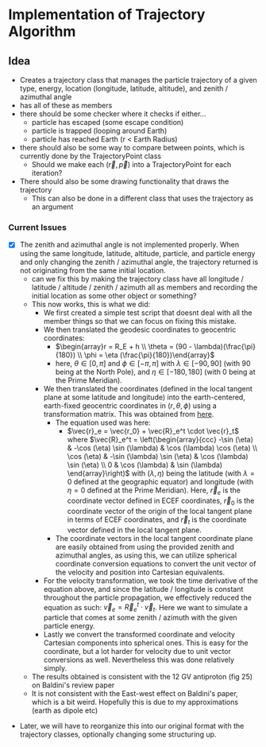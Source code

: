 # Implementation of Trajectory Algorithm

## Idea
- Creates a trajectory class that manages the particle trajectory of a given type, energy, location (longitude, latitude, altitude), and zenith / azimuthal angle
- has all of these as members
- there should be some checker where it checks if either...
  - particle has escaped (some escape condition)
  - particle is trapped (looping around Earth)
  - particle has reached Earth (r < Earth Radius)
- there should also be some way to compare between points, which is currently done by the TrajectoryPoint class
  - Should we make each ($\vec{r}, \vec{p}$) into a TrajectoryPoint for each iteration?
- There should also be some drawing functionality that draws the trajectory
  - This can also be done in a different class that uses the trajectory as an argument

### Current Issues
- [x] The zenith and azimuthal angle is not implemented properly. When using the same longitude, latitude, altitude, particle, and particle energy and only changing the zenith / azimuthal angle, the trajectory returned is not originating from the same initial     location. 
  - can we fix this by making the trajectory class have all longitude / latitude / altitude / zenith / azimuth all as members and recording the initial location as some other object or something?
  - This now works, this is what we did:
    - We first created a simple test script that doesnt deal with all the member things so that we can focus on fixing this mistake.
    - We then translated the geodesic coordinates to geocentric coordinates:
      - $\begin{array}r = R_E + h \\ \theta = (90 - \lambda)(\frac{\pi}{180}) \\ \phi = \eta (\frac{\pi}{180})\end{array}$
      - here, $\theta\in[0, \pi]$ and $\phi\in[-\pi, \pi]$ with $\lambda\in[-90, 90]$ (with 90 being at the North Pole), and $\eta\in[-180, 180]$ (with 0 being at the Prime Meridian). 
    - We then translated the coordinates (defined in the local tangent plane at some latitude and longitude) into the earth-centered, earth-fixed geocentric coordinates in ($r, \theta, \phi$) using a transformation matrix. This was obtained from [here](http://archive.psas.pdx.edu/CoordinateSystem/Latitude_to_LocalTangent.pdf). 
      - The equation used was here:
        - $\vec{r}_e = \vec{r_0} + \vec{R}_e^t \cdot \vec{r}_t$ where $\vec{R}_e^t = \left(\begin{array}{ccc}
-\sin (\eta) & -\cos (\eta) \sin (\lambda) & \cos (\lambda) \cos (\eta) \\
\cos (\eta) & -\sin (\lambda) \sin (\eta) & \cos (\lambda) \sin (\eta) \\
0 & \cos (\lambda) & \sin (\lambda)
\end{array}\right)$ with $(\lambda, \eta)$ being the latitude (with $\lambda = 0$ defined at the geographic equator) and longitude (with $\eta=0$ defined at the Prime Meridian). Here, $\vec{r}_e$ is the coordinate vector defined in ECEF coordinates, $\vec{r}_0$ is the coordinate vector of the origin of the local tangent plane in terms of ECEF coordinates, and $\vec{r}_t$ is the coordinate vector defined in the local tangent plane. 
      - The coordinate vectors in the local tangent coordinate plane are easily obtained from using the provided zenith and azimuthal angles, as using this, we can utilize spherical coordinate conversion equations to convert the unit vector of the velocity and position into Cartesian equivalents. 
    - For the velocity transformation, we took the time derivative of the equation above, and since the latitude / longitude is constant throughout the particle propagation, we effectively reduced the equation as such: $\vec{v}_e =  \vec{R}_e^t \cdot \vec{v}_t$. Here we want to simulate a particle that comes at some zenith / azimuth with the given particle energy. 
    - Lastly we convert the transformed coordinate and velocity Cartesian components into spherical ones. This is easy for the coordinate, but a lot harder for velocity due to unit vector conversions as well. Nevertheless this was done relatively simply. 
  - The results obtained is consistent with the 12 GV antiproton (fig 25) on Baldini's review paper
  - It is not consistent with the East-west effect on Baldini's paper, which is a bit weird. Hopefully this is due to my approximations (earth as dipole etc)
- Later, we will have to reorganize this into our original format with the trajectory classes, optionally changing some structuring up.
